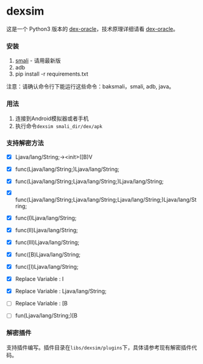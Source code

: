# dexsim

这是一个 Python3 版本的 [dex-oracle](https://github.com/CalebFenton/dex-oracle)，技术原理详细请看 [dex-oracle](https://github.com/CalebFenton/dex-oracle)。

### 安装

1. [smali](https://github.com/JesusFreke/smali) - 请用最新版
2. adb
3. pip install -r requirements.txt

注意：请确认命令行下能运行这些命令：baksmali，smali, adb, java。

### 用法

1. 连接到Android模拟器或者手机
2. 执行命令`dexsim smali_dir/dex/apk`

### 支持解密方法
- [x] Ljava/lang/String;->\<init>([B)V
- [x] func(Ljava/lang/String;)Ljava/lang/String;
- [x] func(Ljava/lang/String;Ljava/lang/String;)Ljava/lang/String;
- [x] func(Ljava/lang/String;Ljava/lang/String;Ljava/lang/String;)Ljava/lang/String;
- [x] func(I)Ljava/lang/String;
- [x] func(II)Ljava/lang/String;
- [x] func(III)Ljava/lang/String;
- [x] func([B)Ljava/lang/String;
- [x] func([I)Ljava/lang/String;
- [x] Replace Variable : I
- [x] Replace Variable : Ljava/lang/String;
- [ ] Replace Variable : [B
- [ ] fun(Ljava/lang/String;)[B


### 解密插件

支持插件编写。插件目录在`libs/dexsim/plugins`下，具体请参考现有解密插件代码。
